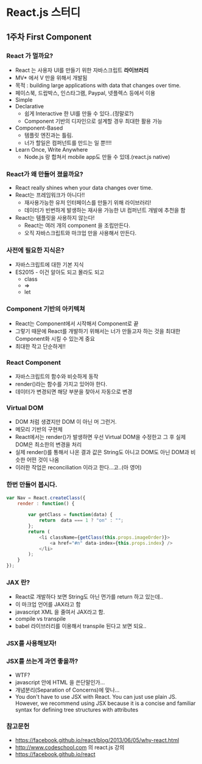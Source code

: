 # React.js 스터디

## 1주차 First Component

### React 가 멀까요?
* React 는 사용자 UI를 만들기 위한 자바스크립트 **라이브러리**
* MV* 에서 V 만을 위해서 개발됨
* 목적 : building large applications with data that changes over time.
* 페이스북, 드랍박스, 인스타그램, Paypal, 넷플렉스 등에서 이용
* Simple
* Declarative
	* 쉽게 Interactive 한 UI를 만들 수 있다..(정말로?)
	* Component 기반의 디자인으로 설계할 경우 최대한 활용 가능
* Component-Based
	* 템플릿 엔진과는 틀림.
	* 너가 할일은 컴퍼넌트를 만드는 일 뿐!!!!
* Learn Once, Write Anywhere
	* Node.js 랑 합쳐서 mobile app도 만들 수 있데.(react.js native)

### React가 왜 만들어 졌을까요?

* React really shines when your data changes over time.
* React는 프레임워크가 아니다!!
	* 재사용가능한 유저 인터페이스를 만들기 위해 라이브러리!
	* 데이터가 빈번하게 발생하는 재사용 가능한 UI 컴퍼넌트 개발에 추천을 함
* React는 템플릿을 사용하지 않는다!
	* React는 여러 개의 component 을 조립만든다.
	* 오직 자바스크립트와 마크업 만을 사용해서 만든다.

### 사전에 필요한 지식은?
* 자바스크립트에 대한 기본 지식
* ES2015 - 이건 알아도 되고 몰라도 되고
	* class
	* =>
	* let

### Component 기반의 아키텍쳐

* React는 Component에서 시작해서 Component로 끝
* 그렇기 때문에 React를 개발하기 위해서는 너가 만들고자 하는 것을 최대한 Component화 시킬 수 있는게 중요
* 최대한 작고 단순하게!!

### React Component

* 자바스크립트의 함수와 비슷하게 동작
* render()라는 함수를 가지고 있어야 한다.
* 데이터가 변경되면 해당 부분을 찾아서 자동으로 변경

### Virtual DOM

* DOM 처럼 생겼지만 DOM 이 아닌 머 그런거.
* 메모리 기반의 구현체
* React에서는 render()가 발생하면 우선 Virtual DOM을 수정한고 그 후 실제 DOM은 최소한의 변경을 처리
* 실제 render()를 통해서 나온 결과 값은 String도 아니고 DOM도 아닌 DOM과 비슷한 어떤 것이 나옴
* 이러한 작업은 reconciliation 이라고 한다...고..(아 영어)

### 한번 만들어 봅시다.
```javascript
var Nav = React.createClass({
	render : function() {
		
		var getClass = function(data) {
			return  data === 1 ? "on" : "";
		};
		return (
			<li className={getClass(this.props.imageOrder)}>
				<a href="#n" data-index={this.props.index} />
			</li>
		);
	}
});
```
### JAX 란?

* React로 개발하다 보면 String도 아닌 먼가를 return 하고 있는데..
* 이 마크업 언어를 JAX라고 함
* javascript XML 을 줄여서 JAX라고 함.
* compile vs transpile
* babel 라이브러리를 이용해서 transpile 된다고 보면 되요..

### JSX를 사용해보자!

### JSX를 쓰는게 과연 좋을까?

* WTF?
* javascript 안에 HTML 을 쓴단말인가...
* 개념분리(Separation of Concerns)에 맞나...
* You don't have to use JSX with React. You can just use plain JS. However, we recommend using JSX because it is a concise and familiar syntax for defining tree structures with attributes

### 참고문헌

* https://facebook.github.io/react/blog/2013/06/05/why-react.html
* http://www.codeschool.com 의 react.js 강의
* https://facebook.github.io/react

